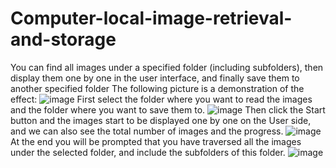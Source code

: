 # Computer-local-image-retrieval-and-storage
You can find all images under a specified folder (including subfolders), then display them one by one in the user interface, and finally save them to another specified folder
The following picture is a demonstration of the effect:
![image](https://github.com/Wscga1/Computer-local-image-retrieval-and-storage-using-WPF/blob/main/1.png)
First select the folder where you want to read the images and the folder where you want to save them to.
![image](https://github.com/Wscga1/Computer-local-image-retrieval-and-storage-using-WPF/blob/main/2.png)
Then click the Start button and the images start to be displayed one by one on the User side, and we can also see the total number of images and the progress.
![image](https://github.com/Wscga1/Computer-local-image-retrieval-and-storage-using-WPF/blob/main/3.png)
At the end you will be prompted that you have traversed all the images under the selected folder, and include the subfolders of this folder.
![image](https://github.com/Wscga1/Computer-local-image-retrieval-and-storage-using-WPF/blob/main/4.png)
